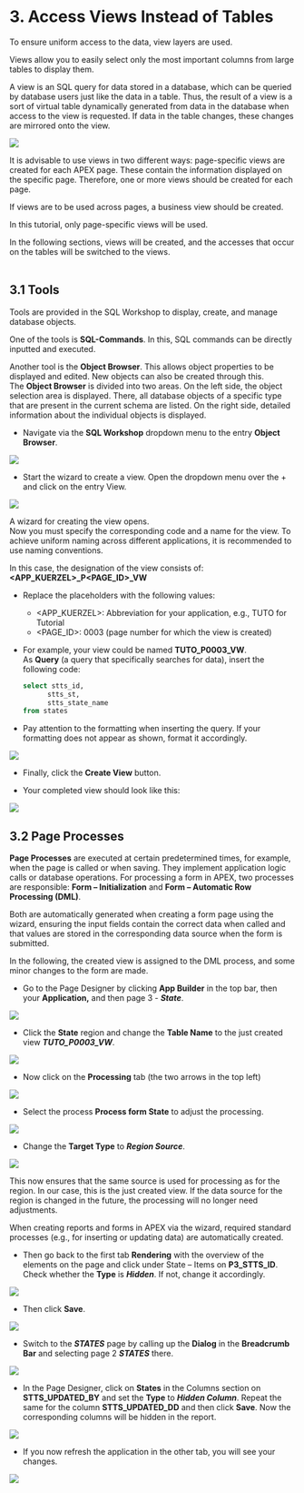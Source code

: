 # <a name="views"></a>3. Access Views Instead of Tables

To ensure uniform access to the data, view layers are used.  

Views allow you to easily select only the most important columns from large tables to display them.  

A view is an SQL query for data stored in a database, which can be queried by database users just like the data in a table. Thus, the result of a view is a sort of virtual table dynamically generated from data in the database when access to the view is requested. If data in the table changes, these changes are mirrored onto the view.   

![](../../assets/Chapter-03/Struktur_APEX_Page_View.jpg)  

It is advisable to use views in two different ways: page-specific views are created for each APEX page. These contain the information displayed on the specific page. Therefore, one or more views should be created for each page.  

If views are to be used across pages, a business view should be created.  

In this tutorial, only page-specific views will be used.  

In the following sections, views will be created, and the accesses that occur on the tables will be switched to the views.  
 
## <a name="tools"></a>3.1 Tools
Tools are provided in the SQL Workshop to display, create, and manage database objects.  

One of the tools is **SQL-Commands**. In this, SQL commands can be directly inputted and executed.   

Another tool is the **Object Browser**. This allows object properties to be displayed and edited. New objects can also be created through this.   
The **Object Browser** is divided into two areas. On the left side, the object selection area is displayed. There, all database objects of a specific type that are present in the current schema are listed. On the right side, detailed information about the individual objects is displayed.   

- Navigate via the **SQL Workshop** dropdown menu to the entry **Object Browser**.   

![](../../assets/Chapter-03/Object_Browser_1.jpg)  

- Start the wizard to create a view. Open the dropdown menu over the + and click on the entry View.  

![](../../assets/Chapter-03/Object_Browser_Add_View.jpg)  

A wizard for creating the view opens.    
Now you must specify the corresponding code and a name for the view. To achieve uniform naming across different applications, it is recommended to use naming conventions.  

In this case, the designation of the view consists of:  
**<APP_KUERZEL>_P<PAGE_ID>_VW**  

- Replace the placeholders with the following values:
  - <APP_KUERZEL>: Abbreviation for your application, e.g., TUTO for Tutorial
  - <PAGE_ID>: 0003 (page number for which the view is created)  

- For example, your view could be named **TUTO_P0003_VW**.  
  As **Query** (a query that specifically searches for data), insert the following code:
  ```sql
  select stts_id,
        stts_st,
        stts_state_name
  from states
  ```

- Pay attention to the formatting when inserting the query. If your formatting does not appear as shown, format it accordingly.  

![](../../assets/Chapter-03/Object_Browser_Create_View_1.jpg)

- Finally, click the **Create View** button.  

- Your completed view should look like this:  

![](../../assets/Chapter-03/Object_Browser_Create_View_3.jpg)  

## <a name="pageprocesses"></a>3.2 Page Processes
**Page Processes** are executed at certain predetermined times, for example, when the page is called or when saving. They implement application logic calls or database operations. For processing a form in APEX, two processes are responsible: **Form – Initialization** and **Form – Automatic Row Processing (DML)**.  

Both are automatically generated when creating a form page using the wizard, ensuring the input fields contain the correct data when called and that values are stored in the corresponding data source when the form is submitted.  

In the following, the created view is assigned to the DML process, and some minor changes to the form are made.  

- Go to the Page Designer by clicking **App Builder** in the top bar, then your **Application,** and then page 3 - ***State***.  

![](../../assets/Chapter-03/Page_Process_1.jpg)  
  
- Click the **State** region and change the **Table Name** to the just created view ***TUTO_P0003_VW***.  

![](../../assets/Chapter-03/Page_Process_2.jpg)  

- Now click on the **Processing** tab (the two arrows in the top left)  

![](../../assets/Chapter-03/Page_Process_3.jpg)  

- Select the process **Process form State** to adjust the processing.  

![](../../assets/Chapter-03/Page_Process_4.jpg)  

- Change the **Target Type** to ***Region Source***.  

![](../../assets/Chapter-03/Page_Process_5.jpg)  

This now ensures that the same source is used for processing as for the region. In our case, this is the just created view. If the data source for the region is changed in the future, the processing will no longer need adjustments.   

When creating reports and forms in APEX via the wizard, required standard processes (e.g., for inserting or updating data) are automatically created.  

- Then go back to the first tab **Rendering** with the overview of the elements on the page and click under State – Items on **P3_STTS_ID**. Check whether the **Type** is ***Hidden***. If not, change it accordingly.   

![](../../assets/Chapter-03/Page_Process_7.jpg)  

- Then click **Save**.   

![](../../assets/Chapter-03/Page_Process_8.jpg)  

- Switch to the ***STATES*** page by calling up the **Dialog** in the **Breadcrumb Bar** and selecting page 2 ***STATES*** there.  

![](../../assets/Chapter-03/Page_Process_9.jpg)  

- In the Page Designer, click on **States** in the Columns section on **STTS_UPDATED_BY** and set the **Type** to ***Hidden Column***. Repeat the same for the column **STTS_UPDATED_DD** and then click **Save**. Now the corresponding columns will be hidden in the report.  

![](../../assets/Chapter-03/Page_Process_10.jpg)  

- If you now refresh the application in the other tab, you will see your changes.  

![](../../assets/Chapter-03/Page_Process_11.jpg)